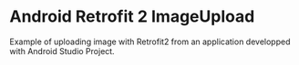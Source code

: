 # Android Retrofit 2 ImageUpload
Example of uploading image with Retrofit2 from an application developped with Android Studio Project.

